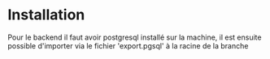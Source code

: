 # Installation 
Pour le backend il faut avoir postgresql installé sur la machine, il est ensuite possible d'importer via le fichier 'export.pgsql' à la racine de la branche
